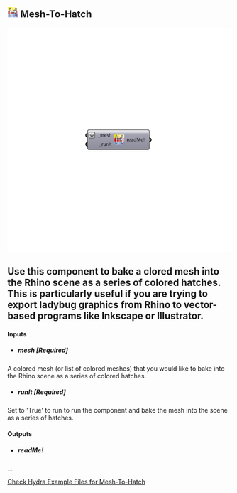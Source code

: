 ## ![](../../images/icons/Mesh-To-Hatch.png) Mesh-To-Hatch

![](../../images/components/Mesh-To-Hatch.png)

Use this component to bake a clored mesh into the Rhino scene as a series of colored hatches.  This is particularly useful if you are trying to export ladybug graphics from Rhino to vector-based programs like Inkscape or Illustrator.
 -
 

#### Inputs
* ##### mesh [Required]
A colored mesh (or list of colored meshes) that you would like to bake into the Rhino scene as a series of colored hatches.
* ##### runIt [Required]
Set to 'True' to run to run the component and bake the mesh into the scene as a series of hatches.

#### Outputs
* ##### readMe!
...


[Check Hydra Example Files for Mesh-To-Hatch](https://hydrashare.github.io/hydra/index.html?keywords=Ladybug_Mesh-To-Hatch)